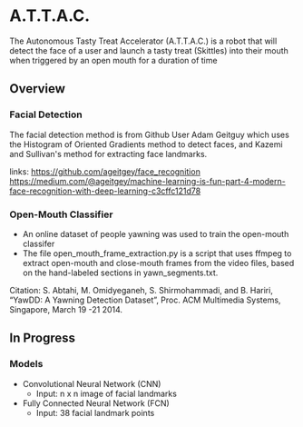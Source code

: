 # A.T.T.A.C.
The Autonomous Tasty Treat Accelerator (A.T.T.A.C.) is a robot that will detect the face of a user and launch a tasty treat (Skittles) into their mouth when triggered by an open mouth for a duration of time

## Overview
### Facial Detection
The facial detection method is from Github User Adam Geitguy which uses the Histogram of Oriented Gradients method to detect faces, and Kazemi and Sullivan's method for extracting face landmarks. 

links: https://github.com/ageitgey/face_recognition 
https://medium.com/@ageitgey/machine-learning-is-fun-part-4-modern-face-recognition-with-deep-learning-c3cffc121d78

### Open-Mouth Classifier
* An online dataset of people yawning was used to train the open-mouth classifer
* The file open_mouth_frame_extraction.py is a script that uses ffmpeg to extract open-mouth and close-mouth frames from the video files, based on the hand-labeled sections in yawn_segments.txt.

Citation: S. Abtahi, M. Omidyeganeh, S. Shirmohammadi, and B. Hariri, “YawDD: A Yawning Detection Dataset”, Proc. ACM Multimedia Systems, Singapore, March 19 -21 2014.

## In Progress
### Models
* Convolutional Neural Network (CNN)
    * Input: n x n image of facial landmarks
* Fully Connected Neural Network (FCN)
    * Input: 38 facial landmark points
